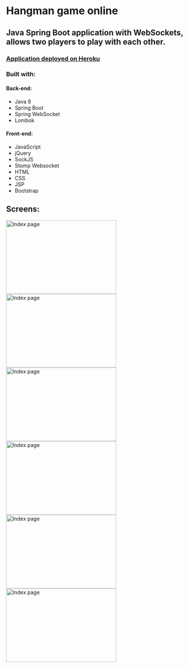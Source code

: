 # Hangman game online
## Java Spring Boot application with WebSockets, allows two players to play with each other. 

### <a href="http://webskey-hangman.herokuapp.com/">Application deployed on Heroku</a> 

### Built with:

#### Back-end:
* Java 8
* Spring Boot
* Spring WebSocket
* Lombok

#### Front-end:
* JavaScript
* jQuery
* SockJS
* Stomp Websocket
* HTML
* CSS
* JSP
* Bootstrap

## Screens:

<img src="https://i.imgur.com/3XpAXok.png" alt="Index page" height="200" width="300">

<img src="https://i.imgur.com/kLzxBpe.png" alt="Index page" height="200" width="300">

<img src="https://i.imgur.com/Cxa5PAL.png" alt="Index page" height="200" width="300">

<img src="https://i.imgur.com/BZfQucC.png" alt="Index page" height="200" width="300">

<img src="https://i.imgur.com/W1T1fp3.png" alt="Index page" height="200" width="300">

<img src="https://i.imgur.com/fZwpmdS.png" alt="Index page" height="200" width="300">
